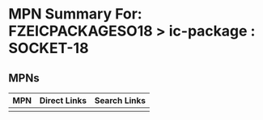 



# MPN Summary For: FZEICPACKAGESO18 > ic-package : SOCKET-18

## MPNs
  

|MPN|Direct Links|Search Links|
| :--- | :--- | :--- |
||||
